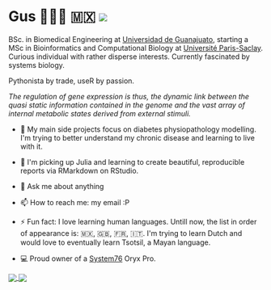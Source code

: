 

# Gus 👨🏻‍💻 🇲🇽  ![](https://enqg5nb3906uo6j.m.pipedream.net)

BSc. in Biomedical Engineering at [Universidad de Guanajuato](https://www.ugto.mx/), starting a MSc in Bioinformatics and Computational Biology at  [Université Paris-Saclay](https://www.universite-paris-saclay.fr/en). Curious individual with rather disperse interests. 
Currently fascinated by systems biology.

Pythonista by trade, useR by passion.

_The regulation of gene expression is thus, the dynamic link between the quasi static information contained
in the genome and the vast array of internal metabolic states derived from external stimuli._

- 🔭 My main side projects focus on diabetes physiopathology modelling. I'm trying to better understand my chronic disease and learning to live with it.

- 🌱 I'm picking up Julia and learning to create beautiful, reproducible reports via RMarkdown on RStudio.

- 💬 Ask me about anything 

- 📫 How to reach me: my email :P

- ⚡ Fun fact: I love learning human languages. Untill now, the list in order of appearance is: 🇲🇽, :uk:, :fr:, :it:. I'm trying to learn Dutch and would love to eventually learn Tsotsil, a Mayan language.

- :computer: Proud owner of a [System76](https://system76.com/) Oryx Pro.


<!--
**gmagannaDevelop/gmagannaDevelop** is a ✨ _special_ ✨ repository because its `README.md` (this file) appears on your GitHub profile.
œæ œæ œæ
Here are some ideas to get you started:

- 🔭 I’m currently working on ...
- 🌱 I’m currently learning ...
- 👯 I’m looking to collaborate on ...
- 🤔 I’m looking for help with ...
- 💬 Ask me about ...
- 📫 How to reach me: ...
- 😄 Pronouns: ...
- ⚡ Fun fact: ...
-->





<a href="#">
  <img align="center" src="https://github-readme-stats.vercel.app/api?username=gmagannaDevelop&theme=dark&show_icons=true&count_private=true&hide_border=true" />
</a>
<a href="#">
  <img align="center" src="https://github-readme-stats.vercel.app/api/top-langs/?username=gmagannaDevelop&theme=dark&show_icons=true&count_private=true&hide_border=true&langs_count=6&hide=html&layout=compact&exclude_repo=msa-mod,cowsay-files,gmagannaDevelop.github.io" />
</a>

